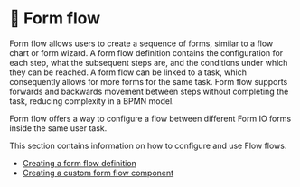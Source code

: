 # 🔀 Form flow

Form flow allows users to create a sequence of forms, similar to a flow chart or form wizard. A form flow definition contains the configuration for each step, what the subsequent steps are, and the conditions under which they can be reached. A form flow can be linked to a task, which consequently allows for more forms for the same task. Form flow supports forwards and backwards movement between steps without completing the task, reducing complexity in a BPMN model.

Form flow offers a way to configure a flow between different Form IO forms inside the same user task.

This section contains information on how to configure and use Flow flows.

* [Creating a form flow definition](create-form-flow-definition.md)
* [Creating a custom form flow component](create-custom-component.md)
